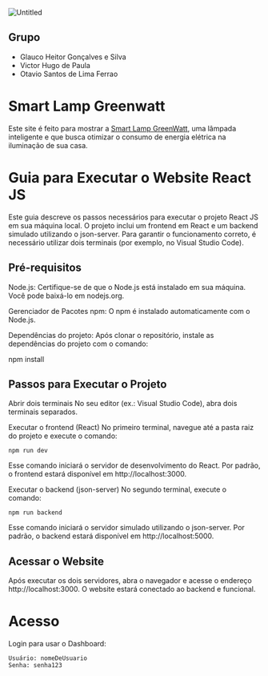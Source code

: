 ![Untitled](https://github.com/user-attachments/assets/f9b730d7-6146-4f7d-b8db-17660877280d)

## Grupo
- Glauco Heitor Gonçalves e Silva
- Victor Hugo de Paula
- Otavio Santos de Lima Ferrao

# Smart Lamp Greenwatt
Este site é feito para mostrar a [Smart Lamp GreenWatt](https://github.com/engenheiross/greenwatt-smartlamp-gs), uma lâmpada inteligente e que busca otimizar o consumo de energia elétrica na iluminação de sua casa.

# Guia para Executar o Website React JS

Este guia descreve os passos necessários para executar o projeto React JS em sua máquina local. O projeto inclui um frontend em React e um backend simulado utilizando o json-server. Para garantir o funcionamento correto, é necessário utilizar dois terminais (por exemplo, no Visual Studio Code).
## Pré-requisitos

Node.js: Certifique-se de que o Node.js está instalado em sua máquina. Você pode baixá-lo em nodejs.org.

Gerenciador de Pacotes npm: O npm é instalado automaticamente com o Node.js.

Dependências do projeto: Após clonar o repositório, instale as dependências do projeto com o comando:

npm install

## Passos para Executar o Projeto

Abrir dois terminais No seu editor (ex.: Visual Studio Code), abra dois terminais separados.

Executar o frontend (React) No primeiro terminal, navegue até a pasta raiz do projeto e execute o comando:

```npm run dev```

Esse comando iniciará o servidor de desenvolvimento do React. Por padrão, o frontend estará disponível em http://localhost:3000.

Executar o backend (json-server) No segundo terminal, execute o comando:

```npm run backend```

Esse comando iniciará o servidor simulado utilizando o json-server. Por padrão, o backend estará disponível em http://localhost:5000.

## Acessar o Website 

Após executar os dois servidores, abra o navegador e acesse o endereço http://localhost:3000. O website estará conectado ao backend e funcional.

# Acesso 

Login para usar o Dashboard:
```
Usuário: nomeDeUsuario
Senha: senha123
```
